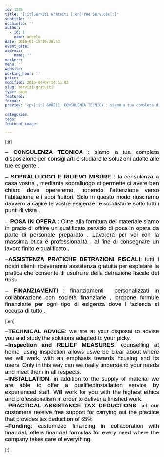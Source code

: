 ```yaml
---
id: 1255
title: '[:it]Servizi Gratuiti [:en]Free Services[:]'
subtitle: ''
occhiello: ''
author:
  - id: 1
    name: angelo
date: 2016-01-15T19:38:53
event_date: 
address:
    name: ''
markers:
menu: ''
website: 
working_hour: ''
price: 
modified: 2016-04-07T14:13:03
slug: servizi-gratuiti
type: page
featured: 
format: 
preview: '<p>[:it] &#8211; CONSULENZA TECNICA : siamo a tua completa disposizione per consigliarti e studiare le soluzioni adatte alle tue esigente &hellip;</p>
'
categories: 
tags: 
featured_image: 

---
```


<p>[:it]</p>
<p style="text-align: justify;"><span style="font-family: 'comic sans ms', sans-serif; font-size: 14pt; color: #000000;">&#8211; <strong>CONSULENZA TECNICA</strong> : siamo a tua completa disposizione per consigliarti e studiare le soluzioni adatte alle tue esigente .</span></p>
<p style="text-align: justify;"><span style="font-family: 'comic sans ms', sans-serif; font-size: 14pt; color: #000000;">&#8211; <strong>SOPRALLUOGO E RILIEVO MISURE</strong> : la consulenza a casa vostra , mediante sopralluogo ci permette ci avere ben chiaro dove opereremo, ponendo l&#8217;attenzione verso l&#8217;abitazione e i suoi fruitori. Solo in questo modo riusciremo davvero a capire le vostre esigenze  e soddisfarle sotto tutti i punti di vista .</span></p>
<p style="text-align: justify;"><span style="font-family: 'comic sans ms', sans-serif; font-size: 14pt; color: #000000;">&#8211; <strong>POSA IN OPERA</strong> : Oltre alla fornitura del materiale siamo in grado di offrire un qualificato servizio di posa in opera da parte di personale preparato . Lavorerà per voi con la massima etica e professionalità , al fine di consegnare un lavoro finito e qualificato .</span></p>
<p style="text-align: justify;"><span style="font-family: 'comic sans ms', sans-serif; font-size: 14pt; color: #000000;">&#8211;<strong>ASSISTENZA PRATICHE DETRAZIONI FISCALI</strong>: tutti i nostri clienti riceveranno assistenza gratuita per espletare la pratica che consente di usufruire della detrazione fiscale del 65%</span></p>
<p style="text-align: justify;"><span style="font-family: 'comic sans ms', sans-serif; font-size: 14pt; color: #000000;">&#8211; <strong>FINANZIAMENTI</strong> : finanziamenti  personalizzati in collaborazione con società finanziarie , propone formule finanziarie per ogni tipo di esigenza dove l &#8216;azienda si occupa di tutto .</span></p>
<p>[:en]</p>
<div style="text-align: justify;"><span style="color: #000000; font-family: 'comic sans ms', sans-serif; font-size: 14pt;"><span id="ouHighlight__0_0TO0_0" class="">&#8211;</span><strong><span id="ouHighlight__2_19TO1_16" class="">TECHNICAL ADVICE</span></strong><span id="noHighlight_0.14863292528765948">:</span><span id="noHighlight_0.47868399701346087"> </span><span id="ouHighlight__23_59TO19_44">we are at your disposal to</span><span id="noHighlight_0.005841616997056098"> </span><span id="ouHighlight__61_74TO46_59">advise you and</span><span id="noHighlight_0.10071591160248694"> </span><span id="ouHighlight__76_86TO61_69">study the</span><span id="noHighlight_0.8577694187433211"> </span><span id="ouHighlight__88_103TO71_87" class="">solutions adapted</span><span id="noHighlight_0.7515662053088739"> </span><span id="ouHighlight__105_112TO89_95" class="">to your</span><span id="noHighlight_0.49565086411329484"> </span><span id="ouHighlight__114_121TO97_101">picky</span><span id="noHighlight_0.00003416663560629196">.</span></span></div>
<div style="text-align: justify;"></div>
<div style="text-align: justify;"><span style="color: #000000; font-family: 'comic sans ms', sans-serif; font-size: 14pt;"><span id="ouHighlight__0_0TO0_0" class="">&#8211;</span><strong><span id="ouHighlight__2_14TO1_14" class="">Inspection and</span><span id="noHighlight_0.8341302907084349"> </span><span id="ouHighlight__16_29TO16_30" class="">RELIEF MEASURES</span></strong><span id="noHighlight_0.03897996679766691">:</span><span id="noHighlight_0.1781328632450918"> </span><span id="ouHighlight__33_45TO33_43">counselling</span><span id="noHighlight_0.7127960149397639"> </span><span id="ouHighlight__47_59TO45_51">at home</span><span id="noHighlight_0.2640813456893423">,</span><span id="noHighlight_0.8819436116052515"> </span><span id="ouHighlight__63_70TO54_58">using</span><span id="noHighlight_0.7338229551960023"> </span><span id="ouHighlight__72_82TO60_69">inspection</span><span id="noHighlight_0.12857131630438623"> </span><span id="ouHighlight__84_94TO71_79">allows us</span><span id="noHighlight_0.2786561891465775"></span><span id="ouHighlight__96_97TO81_82">we</span><span id="noHighlight_0.4861926830084162"> </span><span id="ouHighlight__99_114TO84_97" class="">be clear about</span><span id="noHighlight_0.6895093116765283"> </span><span id="ouHighlight__116_119TO99_103">where</span><span id="noHighlight_0.9760708178635515"> </span><span id="ouHighlight__121_129TO105_116" class="">we will work</span><span id="noHighlight_0.008885273876990452">,</span><span id="noHighlight_0.5711075635950276"> </span><span id="ouHighlight__132_151TO119_134">with an emphasis</span><span id="noHighlight_0.3838755988709355"> </span><span id="ouHighlight__153_157TO136_142">towards</span><span id="noHighlight_0.35288779046729735"> </span><span id="ouHighlight__159_172TO144_154">housing and</span><span id="noHighlight_0.8696961825185858"> </span><span id="ouHighlight__174_188TO156_164">its users</span><span id="noHighlight_0.9297361916694202">.</span><span id="noHighlight_0.4465192704509324"> Only in this way can we really understand your needs and meet them in all respects.</span></span></div>
<div style="text-align: justify;"></div>
<div style="text-align: justify;"><span style="color: #000000; font-family: 'comic sans ms', sans-serif; font-size: 14pt;"><span id="ouHighlight__0_0TO0_0">&#8211;</span><strong><span id="ouHighlight__2_14TO1_12">INSTALLATION</span></strong><span id="noHighlight_0.015033448685610074">:</span><span id="noHighlight_0.1919076607176693"> </span><span id="ouHighlight__18_41TO15_42" class="">in addition to the supply of</span><span id="noHighlight_0.33854294390649997"> </span><span id="ouHighlight__43_51TO44_51" class="">material</span><span id="noHighlight_0.2977755162935196"> </span><span id="ouHighlight__53_77TO53_72">we are able to offer</span><span id="noHighlight_0.029559175981030084"> </span><span id="ouHighlight__79_92TO74_84">a qualified</span><span id="noHighlight_0.5662006746363495"></span><span id="ouHighlight__94_118TO86_105">installation service</span><span id="noHighlight_0.18381891812183904"> </span><span id="ouHighlight__120_130TO107_108">by</span><span id="noHighlight_0.11772550665478354"> </span><span id="ouHighlight__132_152TO110_127" class="">experienced staff.</span><span id="noHighlight_0.320189424194784"> </span><span id="ouHighlight__154_169TO129_145" class="">Will work for you</span><span id="noHighlight_0.3276700322394086"> </span><span id="ouHighlight__171_184TO147_162">with the highest</span><span id="noHighlight_0.4241172149016319"> </span><span id="ouHighlight__186_208TO164_189">ethics and professionalism</span><span id="noHighlight_0.777495672348234"> </span><span id="ouHighlight__210_232TO191_209" class="">in order to deliver</span><span id="noHighlight_0.2777471950387207"> </span><span id="ouHighlight__234_235TO211_211">a</span><span id="noHighlight_0.5404760459650864"> </span><span id="ouHighlight__237_249TO213_225">finished work</span><span id="noHighlight_0.6672303787520459">.</span></span></div>
<div style="text-align: justify;"></div>
<div style="text-align: justify;"><span style="color: #000000; font-family: 'comic sans ms', sans-serif; font-size: 14pt;"><span id="ouHighlight__0_0TO0_0">&#8211;</span><strong><span id="ouHighlight__12_19TO1_9">PRACTICAL</span><span id="noHighlight_0.3475320887064086"> </span><span id="ouHighlight__1_10TO11_20">ASSISTANCE</span><span id="noHighlight_0.40070339334224836"> </span><span id="ouHighlight__21_38TO22_35" class="">TAX DEDUCTIONS</span></strong><span id="noHighlight_0.5221375474446404">:</span><span id="noHighlight_0.8059369462641861"> </span><span id="ouHighlight__41_54TO38_44">all our</span><span id="noHighlight_0.9294946510940134"> </span><span id="ouHighlight__56_74TO46_62" class="">customers receive</span><span id="noHighlight_0.9891046819525136"> </span><span id="ouHighlight__76_98TO64_79">free support for</span><span id="noHighlight_0.824315311368929"> </span><span id="ouHighlight__100_108TO81_92">carrying out</span><span id="noHighlight_0.2618756334855388"> </span><span id="ouHighlight__110_119TO94_105">the practice</span><span id="noHighlight_0.4007980756294214"> </span><span id="ouHighlight__121_151TO107_119">that provides</span><span id="noHighlight_0.31362308940313266"> </span><span id="ouHighlight__153_174TO121_136" class="">tax deduction of</span><span id="noHighlight_0.8569313712616755"> </span><span id="ouHighlight__176_182TO138_139">65</span><span id="ouHighlight__183_183TO140_140">%</span></span></div>
<div style="text-align: justify;"></div>
<div style="text-align: justify;"><span id="noHighlight_0.12334930889402829" style="color: #000000; font-family: 'comic sans ms', sans-serif; font-size: 14pt;">&#8211;<strong>Funding</strong>: customized financing in collaboration with financial, offers financial formulas for every need where the company takes care of everything.</span></div>
<p>[:]</p>

